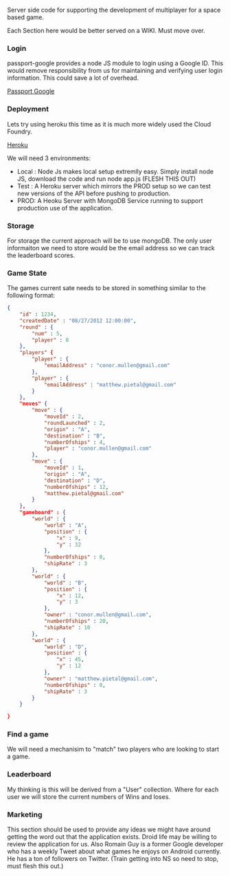 Server side code for supporting the development of multiplayer for a space based game.

Each Section here would be better served on a WIKI. Must move over.



### Login
passport-google provides a node JS module to login using a Google ID. This would remove responsibility from us for maintaining and verifying user login information. This could save a lot of overhead.
	

[Passport Google](https://github.com/jaredhanson/passport-google)

### Deployment
Lets try using heroku this time as it is much more widely used the Cloud Foundry.

[Heroku](http://www.heroku.com/)

We will need 3 environments:

* Local : Node Js makes local setup extremlly easy. Simply install node JS, download the code and run node app.js (FLESH THIS OUT)
* Test : A Heroku server which mirrors the PROD setup so we can test new versions of the API before pushing to production.
* PROD: A Heoku Server with MongoDB Service running to support production use of the application.

### Storage
For storage the current approach will be to use mongoDB. The only user informaiton we need to store would be the email address so we can track the leaderboard scores.

### Game State
The games current sate needs to be stored in something similar to the following format:

```json
{
	"id" : 1234,
	"createdDate" : "08/27/2012 12:00:00",
	"round" : {
		"num" : 5,
		"player" : 0
	},
	"players" {
		"player" : {
			"emailAddress" : "conor.mullen@gmail.com"
		},
		"player" : {
			"emailAddress" : "matthew.pietal@gmail.com"
		}
	},
	"moves" {
		"move" : {
			"moveId" : 2,
			"roundLaunched" : 2, 
			"origin" : "A", 
			"destination" : "B", 
			"numberOfships" : 4,
			"player" : "conor.mullen@gmail.com"
		},
		"move" : {
			"moveId" : 1,
			"origin" : "A", 
			"destination" : "D", 
			"numberOfships" : 12,
			"matthew.pietal@gmail.com"
		}
	},
	"gameboard" : {
		"world" : {
			"world" : "A", 
			"position" : {
				"x" : 9,
				"y" : 32
			},  
			"numberOfships" : 0, 
			"shipRate" : 3
		},
		"world" : {
			"world" : "B", 
			"position" : {
				"x" : 12,
				"y" : 3
			}, 
			"owner" : "conor.mullen@gmail.com", 
			"numberOfships" : 20, 
			"shipRate" : 10
		},
		"world" : {
			"world" : "D",
			"position" : {
				"x" : 45,
				"y" : 12
			}, 
			"owner" : "matthew.pietal@gmail.com", 
			"numberOfships" : 0, 
			"shipRate" : 3
		}
	}

}
```



### Find a game
We will need a mechanisim to "match" two players who are looking to start a game.


### Leaderboard
My thinking is this will be derived from a "User" collection. Where for each user we will store the current numbers of Wins and loses. 

### Marketing
This section should be used to provide any ideas we might have around getting the word out that the application exists. Droid life may be willing to review the application for us. Also Romain Guy is a former Google developer who has a weekly Tweet about what games he enjoys on Android currently. He has a ton of followers on Twitter. (Train getting into NS so need to stop, must flesh this out.)
